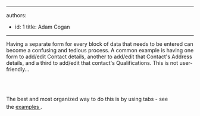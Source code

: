 

---
authors:
  - id: 1
    title: Adam Cogan
---




<span class='intro'> <p>Having a separate form for every block of data that needs to be entered&#160;can become a confusing and tedious process. A common example is having&#160;one form to add/edit Contact details, another to add/edit that Contact's&#160;Address details, and a third to add/edit that contact's Qualifications. This is not user-friendly...</p><p><br>​</p> </span>

<p>​<span style="line-height&#58;20.8px;">The best and&#160;most organized way to do this is by using tabs - see the&#160;</span><a href="/_layouts/15/FIXUPREDIRECT.ASPX?WebId=3dfc0e07-e23a-4cbb-aac2-e778b71166a2&amp;TermSetId=07da3ddf-0924-4cd2-a6d4-a4809ae20160&amp;TermId=3ee0b1cc-284f-48fc-a364-36992cbed601" style="line-height&#58;20.8px;">examples&#160;</a>.</p>


